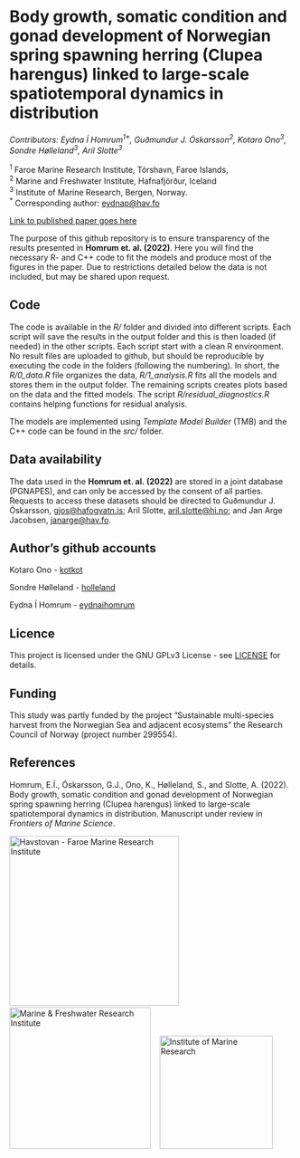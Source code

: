 Body growth, somatic condition and gonad development of Norwegian spring
spawning herring (Clupea harengus) linked to large-scale spatiotemporal
dynamics in distribution
================

*Contributors: Eydna Í Homrum<sup>1\*</sup>, Guðmundur J.
Óskarsson<sup>2</sup>, Kotaro Ono<sup>3</sup>, Sondre
Hølleland<sup>3</sup>, Aril Slotte<sup>3</sup>*

<sup>1</sup> Faroe Marine Research Institute, Tórshavn, Faroe Islands,
<br> <sup>2</sup> Marine and Freshwater Institute, Hafnafjörður, Iceland
<br> <sup>3</sup> Institute of Marine Research, Bergen, Norway.<br>
<sup>\*</sup> Corresponding author: <eydnap@hav.fo><br>

[Link to published paper goes
here](https://www.frontiersin.org/journals/marine-science)

The purpose of this github repository is to ensure transparency of the
results presented in **Homrum et. al. (2022)**. Here you will find the
necessary R- and C++ code to fit the models and produce most of the
figures in the paper. Due to restrictions detailed below the data is not
included, but may be shared upon request.

## Code

The code is available in the *R/* folder and divided into different
scripts. Each script will save the results in the output folder and this
is then loaded (if needed) in the other scripts. Each script start with
a clean R environment. No result files are uploaded to github, but
should be reproducible by executing the code in the folders (following
the numbering). In short, the *R/0\_data.R* file organizes the data,
*R/1\_analysis.R* fits all the models and stores them in the output
folder. The remaining scripts creates plots based on the data and the
fitted models. The script *R/residual\_diagnostics.R* contains helping
functions for residual analysis.

The models are implemented using *Template Model Builder* (TMB) and the
C++ code can be found in the *src/* folder.

## Data availability

The data used in the **Homrum et. al. (2022)** are stored in a joint
database (PGNAPES), and can only be accessed by the consent of all
parties. Requests to access these datasets should be directed to
Guðmundur J. Óskarsson, <gjos@hafogvatn.is>; Aril Slotte,
<aril.slotte@hi.no>; and Jan Arge Jacobsen,
[janarge@hav.fo](emailto:janarge@hav.fo).

## Author’s github accounts

Kotaro Ono - [kotkot](https://github.com/kotkot)

Sondre Hølleland - [holleland](https://github.com/holleland)

Eydna Í Homrum - [eydnaihomrum](https://github.com/eydnaihomrum)

## Licence

This project is licensed under the GNU GPLv3 License - see
[LICENSE](LICENSE) for details.

## Funding

This study was partly funded by the project “Sustainable multi-species
harvest from the Norwegian Sea and adjacent ecosystems” the Research
Council of Norway (project number 299554).

## References

Homrum, E.Í., Óskarsson, G.J., Ono, K., Hølleland, S., and Slotte, A.
(2022). Body growth, somatic condition and gonad development of
Norwegian spring spawning herring (Clupea harengus) linked to
large-scale spatiotemporal dynamics in distribution. Manuscript under
review in *Frontiers of Marine Science*.

[<img src="http://econorse.imr.no/resources/images/prosjekter/conevolher/havstovan_logo-2-.jpg"
alt="Havstovan - Faroe Marine Research Institute" width="300"/>](https://www.hav.fo/)
  
[<img src="https://www.hafogvatn.is/static/files/myndir/Logo/logo_ens.png"
alt="Marine & Freshwater Research Institute" width="250"/>](https://www.hafogvatn.is)
  
[<img src="https://www.hi.no/en/hi/resources/layout/HI-logo-farger-engelsk.svg/original"
alt="Institute of Marine Research" width="200"/>](https://www.hi.no/en)
